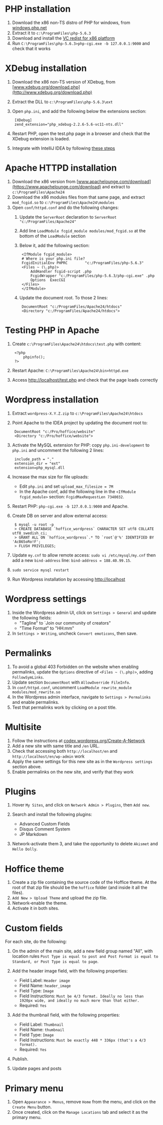 # PHP installation

1. Download the x86 non-TS distro of PHP for windows, from [windows.php.net](http://windows.php.net/download/)
2. Extract it to `c:\ProgramFiles\php-5.6.3`
3. Download and install the [VC redist for x86 platform](http://www.microsoft.com/en-us/download/details.aspx?id=30679)
4. Run `C:\ProgramFiles\php-5.6.3>php-cgi.exe -b 127.0.0.1:9000` and check that it works


# XDebug installation

1. Download the x86 non-TS version of XDebug, from [www.xdebug.org/download.php](http://www.xdebug.org/download.php)
2. Extract the DLL to `c:\ProgramFiles\php-5.6.3\ext`

3. Open `php.ini`, and add the following below the extensions section:

        [XDebug]
        zend_extension="php_xdebug-2.2.6-5.6-vc11-nts.dll"

4. Restart PHP, open the test.php page in a browser and check that the XDebug extension is loaded.

5. Integrate with IntelliJ IDEA by following [these steps](https://www.jetbrains.com/idea/help/topicId318.html#d117177e294)


# Apache HTTPD installation

1. Download the x86 version from [www.apachelounge.com/download](https://www.apachelounge.com/download) and extract to `c:\ProgramFiles\Apache24`
2. Download the x86 modules files from that same page, and extract `mod_fcgid.so` to `c:\ProgramFiles\Apache24\modules`
3. Open `conf/httpd.conf` and do the following changes:
    1. Update the `ServerRoot` declaration to `ServerRoot "c:/ProgramFiles/Apache24"`
    2. Add line `LoadModule fcgid_module modules/mod_fcgid.so` at the bottom of the `LoadModule` section
    3. Below it, add the following section:
    
            <IfModule fcgid_module>
            # Where is your php.ini file?
            FcgidInitialEnv PHPRC        "c:/ProgramFiles/php-5.6.3"
            <Files ~ (\.php)>
                AddHandler fcgid-script .php  
                FcgidWrapper "c:/ProgramFiles/php-5.6.3/php-cgi.exe" .php
                Options  ExecCGI
            </Files>
            </IfModule>

    4. Update the document root. To those 2 lines:
    
            DocumentRoot "c:/ProgramFiles/Apache24/htdocs"
            <Directory "c:/ProgramFiles/Apache24/htdocs">
        
        
# Testing PHP in Apache

1. Create `c:\ProgramFiles\Apache24\htdocs\test.php` with content:

        <?php
            phpinfo();
        ?>

2. Restart Apache: `C:\ProgramFiles\Apache24\bin>httpd.exe`
3. Access [http://localhost/test.php](http://localhost/test.php) and check that the page loads correctly


# Wordpress installation

1. Extract `wordpress-X.Y.Z.zip` to `c:\ProgramFiles\Apache24\htdocs`
2. Point Apache to the IDEA project by updating the document root to:
    
        DocumentRoot "c:/Pro/hoffice/website"
        <Directory "c:/Pro/hoffice/website">
    
3. Activate the MySQL extension for PHP: copy `php.ini-development` to `php.ini` and uncomment the following 2 lines:

        include_path = "."
        extension_dir = "ext"
        extension=php_mysql.dll

4. Increase the max size for file uploads:
    * Edit `php.ini` and set `upload_max_filesize = 7M`
    * In the Apache conf, add the following line in the `<IfModule fcgid_module>` section: `FcgidMaxRequestLen 7340032`.
        
5. Restart PHP: `php-cgi.exe -b 127.0.0.1:9000` and Apache.
6. Create DB on server and allow external access:

        $ mysql -u root -p
        > CREATE DATABASE `hoffice_wordpress` CHARACTER SET utf8 COLLATE utf8_swedish_ci;
        > GRANT ALL ON `hoffice_wordpress`.* TO `root`@'%' IDENTIFIED BY 'AcB65oRo!F';
        > FLUSH PRIVILEGES;

6. Update `my.cnf` to allow remote access: `sudo vi /etc/mysql/my.cnf` then add a new `bind-address` line: `bind-address = 188.40.99.15`.
7. `sudo service mysql restart`
8. Run Wordpress installation by accessing [http://localhost](http://localhost)


# Wordpress settings

1. Inside the Wordpress admin UI, click on `Settings > General` and update the following fields:
    * "Tagline" to `Join our community of creators"
    * "Time Format" to "HH:mm"
2. In `Settings > Writing`, uncheck `Convert emoticons`, then save.


# Permalinks

1. To avoid a global 403 Forbidden on the website when enabling permalinks, update the `Options` directive of `<Files ~ (\.php)>`, adding `FollowSymLinks`.
2. Update section `DocumentRoot` with `AllowOverride FileInfo`.
2. In `conf/httpd.conf`, uncomment `LoadModule rewrite_module modules/mod_rewrite.so`
3. In the Wordpress admin interface, navigate to `Settings > Permalinks` and enable permalinks.
4. Test that permalinks work by clicking on a post title.


# Multisite

1. Follow the instructions at [codex.wordpress.org/Create-A-Network](http://codex.wordpress.org/Create_A_Network)
2. Add a new site with same title and `/en` URL.
3. Check that accessing both `http://localhost/en` and `http://localhost/en/wp-admin` work
4. Apply the same settings for this new site as in the `Wordpress settings` section above.
5. Enable permalinks on the new site, and verify that they work


# Plugins

1. Hover `My Sites`, and click on `Network Admin > Plugins`, then `Add new`.

2. Search and install the following plugins:
    * Advanced Custom Fields
    * Disqus Comment System
    * JP Markdown

3. Network-activate them 3, and take the opportunity to delete `Akismet` and `Hello Dolly`.


# Hoffice theme

1. Create a zip file containing the source code of the Hoffice theme. At the root of that zip file should be the `hoffice` folder (and inside it all the files).
2. `Add New > Upload Theme` and upload the zip file.
3. Network-enable the theme.
4. Activate it in both sites.


# Custom fields

For each site, do the following:

1. On the admin of the main site, add a new field group named "All", with location rules `Post Type is equal to post and Post Format is equal to Standard, or Post Type is equal to page`.

2. Add the header image field, with the following properties:

    * Field Label: `Header image`
    * Field Name: `header_image`
    * Field Type: `Image`
    * Field Instructions: `Must be 4/3 format. Ideally no less than 1920px wide, and ideally no much more than that either.`
    * Required: `Yes`

3. Add the thumbnail field, with the following properties:

    * Field Label: `Thumbnail`
    * Field Name: `thumbnail`
    * Field Type: `Image`
    * Field Instructions: `Must be exactly 448 * 336px (that's a 4/3 format).`
    * Required: `Yes`

4. Publish.

5. Update pages and posts


# Primary menu

1. Open `Appearance > Menus`, remove `Home` from the menu, and click on the `Create Menu` button.
2. Once created, click on the `Manage Locations` tab and select it as the primary menu.